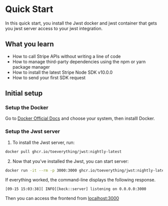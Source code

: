 # Quick Start

In this quick start, you install the Jwst docker and jwst container that gets you jwst server access to your jwst integration.

## What you learn

-   How to call Stripe APIs without writing a line of code
-   How to manage third-party dependencies using the npm or yarn package manager
-   How to install the latest Stripe Node SDK v10.0.0
-   How to send your first SDK request

## Initial setup

### Setup the Docker

Go to [Docker Official Docs](https://docs.docker.com/engine/install/) and choose your system, then installl Docker.

### Setup the Jwst server

1. To install the Jwst server, run:

```sh
docker pull ghcr.io/toeverything/jwst:nightly-latest
```

2. Now that you’ve installed the Jwst, you can start server:

```sh
docker run -it --rm -p 3000:3000 ghcr.io/toeverything/jwst:nightly-latest
```

If everything worked, the command-line displays the following response.

```nginx
[09-15 15:03:38][ INFO][keck::server] listening on 0.0.0.0:3000
```

Then you can access the frontend from [localhost:3000](http://localhost:3000)
